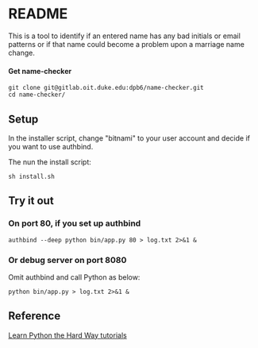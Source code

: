 # README

This is a tool to identify if an entered name has any bad initials or email patterns
or if that name could become a problem upon a marriage name change.

#### Get name-checker

    git clone git@gitlab.oit.duke.edu:dpb6/name-checker.git
    cd name-checker/

## Setup

In the installer script, change "bitnami" to your user account and decide if you want to use authbind.

The nun the install script:
    
    sh install.sh

## Try it out 
### On port 80, if you set up authbind

    authbind --deep python bin/app.py 80 > log.txt 2>&1 & 

### Or debug server on port 8080

Omit authbind and call Python as below:

    python bin/app.py > log.txt 2>&1 &

## Reference

[Learn Python the Hard Way tutorials](http://learnpythonthehardway.org/book/ex51.html)
